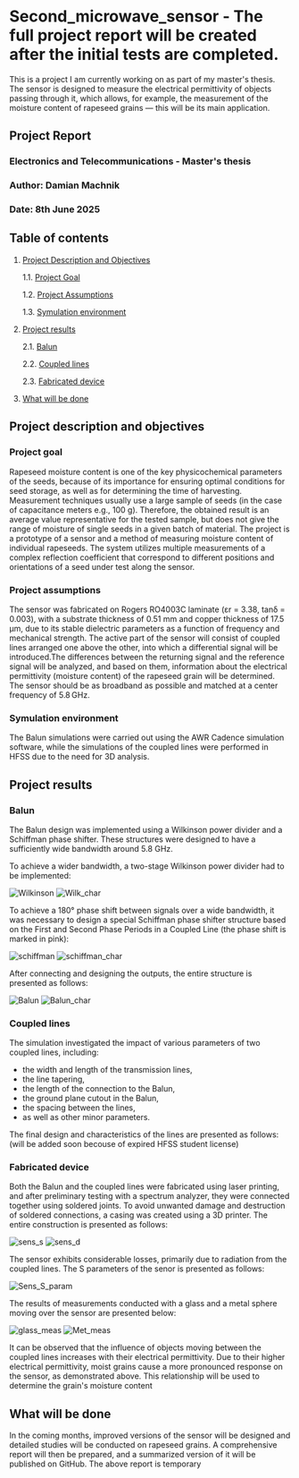 # Second_microwave_sensor - The full project report will be created after the initial tests are completed.
This is a project I am currently working on as part of my master's thesis. The sensor is designed to measure the electrical permittivity of objects passing through it, which allows, for example, the measurement of the moisture content of rapeseed grains — this will be its main application.

## Project Report
### Electronics and Telecommunications - Master's thesis
### Author: Damian Machnik
### Date: 8th June 2025

## Table of contents
1. [Project Description and Objectives](#project-description-and-objectives)
   
   1.1. [Project Goal](#project-goal)
   
   1.2. [Project Assumptions](#project-assumptions)

   1.3. [Symulation environment](#symulation-environment)
  
2. [Project results](#project-results)
   
   2.1. [Balun](#Balun)
   
   2.2. [Coupled lines](#Coupled-lines)

   2.3. [Fabricated device](#fabricated-device)
   
3. [What will be done](#What-will-be-done)

## Project description and objectives

### Project goal
Rapeseed moisture content is one of the key physicochemical parameters of the seeds, because of its importance for ensuring optimal conditions for seed storage, as well as for determining the time of harvesting.  Measurement techniques usually use a large sample of seeds (in the case of capacitance meters e.g., 100 g). Therefore, the obtained result is an average value representative for the tested sample, but does not give the range of moisture of single seeds in a given batch of material. The project is a prototype of a sensor and a method of measuring moisture content of individual rapeseeds. The system utilizes multiple measurements of a complex reflection coefficient that correspond to different positions and orientations of a seed under test along the sensor.

### Project assumptions
The sensor was fabricated on Rogers RO4003C laminate (εr = 3.38, tanδ = 0.003), with a substrate thickness of 0.51 mm and copper thickness of 17.5 μm, due to its stable dielectric parameters as a function of frequency and mechanical strength.
The active part of the sensor will consist of coupled lines arranged one above the other, into which a differential signal will be introduced.The differences between the returning signal and the reference signal will be analyzed, and based on them, information about the electrical permittivity (moisture content) of the rapeseed grain will be determined.
The sensor should be as broadband as possible and matched at a center frequency of 5.8 GHz.

### Symulation environment 
The Balun simulations were carried out using the AWR Cadence simulation software, while the simulations of the coupled lines were performed in HFSS due to the need for 3D analysis.


## Project results

### Balun 
The Balun design was implemented using a Wilkinson power divider and a Schiffman phase shifter. These structures were designed to have a sufficiently wide bandwidth around 5.8 GHz.

To achieve a wider bandwidth, a two-stage Wilkinson power divider had to be implemented:

![Wilkinson](images/Wilkinson.jpg)
![Wilk_char](images/Wilk_char.jpg)

To achieve a 180° phase shift between signals over a wide bandwidth, it was necessary to design a special Schiffman phase shifter structure based on the First and Second Phase Periods in a Coupled Line (the phase shift is marked in pink):

![schiffman](images/schiffman.jpg)
![schiffman_char](images/schiffman_char.jpg)

After connecting and designing the outputs, the entire structure is presented as follows:

![Balun](images/Balun.jpg)
![Balun_char](images/Balun_char.jpg)

### Coupled lines
The simulation investigated the impact of various parameters of two coupled lines, including:
- the width and length of the transmission lines,
- the line tapering,
- the length of the connection to the Balun,
- the ground plane cutout in the Balun,
- the spacing between the lines,
- as well as other minor parameters.

The final design and characteristics of the lines are presented as follows:
(will be added soon becouse of expired HFSS student license)

### Fabricated device
Both the Balun and the coupled lines were fabricated using laser printing, and after preliminary testing with a spectrum analyzer, they were connected together using soldered joints.
To avoid unwanted damage and destruction of soldered connections, a casing was created using a 3D printer.
The entire construction is presented as follows:

![sens_s](images/sens_s.jpeg)
![sens_d](images/sens_d.jpeg)

The sensor exhibits considerable losses, primarily due to radiation from the coupled lines. The S parameters of the senor is presented as follows: 

![Sens_S_param](images/Sens_S_param.jpg)

The results of measurements conducted with a glass and a metal sphere moving over the sensor are presented below:

![glass_meas](images/glass_meas.jpg)
![Met_meas](images/Met_meas.jpg)


It can be observed that the influence of objects moving between the coupled lines increases with their electrical permittivity. 
Due to their higher electrical permittivity, moist grains cause a more pronounced response on the sensor, as demonstrated above. This relationship will be used to determine the grain's moisture content

## What will be done
In the coming months, improved versions of the sensor will be designed and detailed studies will be conducted on rapeseed grains. A comprehensive report will then be prepared, and a summarized version of it will be published on GitHub. The above report is temporary
